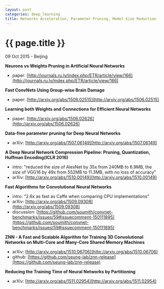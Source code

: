 ```yaml
---
layout: post
categories: deep_learning
title: Networks Acceleration, Parameter Pruning, Model Size Reduction
---
```


{{ page.title }}
================

<p class="meta">09 Oct 2015 - Beijing</p>

**Neurons vs Weights Pruning in Artificial Neural Networks**

- paper: [http://journals.ru.lv/index.php/ETR/article/view/166](http://journals.ru.lv/index.php/ETR/article/view/166)

**Fast ConvNets Using Group-wise Brain Damage**

- paper: [http://arxiv.org/abs/1506.02515](http://arxiv.org/abs/1506.02515)

**Learning both Weights and Connections for Efficient Neural Networks**

- paper: [http://arxiv.org/abs/1506.02626](http://arxiv.org/abs/1506.02626)

**Data-free parameter pruning for Deep Neural Networks**

- arXiv: [http://arxiv.org/abs/1507.06149](http://arxiv.org/abs/1507.06149)

**A Deep Neural Network Compression Pipeline: Pruning, Quantization, Huffman Encoding(ICLR 2016)**

- intro: "reduced the size of AlexNet by 35x from 240MB to 6.9MB, the size of VGG16 by 49x from 552MB to 11.3MB, with no loss of accuracy"
- arXiv: [http://arxiv.org/abs/1510.00149](http://arxiv.org/abs/1510.00149)

**Fast Algorithms for Convolutional Neural Networks**

- intro: "2.6x as fast as Caffe when comparing CPU implementations"
- arXiv: [http://arxiv.org/abs/1509.09308](http://arxiv.org/abs/1509.09308)
- discussion: [https://github.com/soumith/convnet-benchmarks/issues/59#issuecomment-150111895](https://github.com/soumith/convnet-benchmarks/issues/59#issuecomment-150111895)

**ZNN - A Fast and Scalable Algorithm for Training 3D Convolutional Networks on Multi-Core and Many-Core Shared Memory Machines**

- arXiv: [http://arxiv.org/abs/1510.06706](http://arxiv.org/abs/1510.06706)
- github: [https://github.com/seung-lab/znn-release](https://github.com/seung-lab/znn-release)

**Reducing the Training Time of Neural Networks by Partitioning**

- arXiv: [http://arxiv.org/abs/1511.02954](http://arxiv.org/abs/1511.02954)

